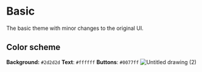 # Basic

The basic theme with minor changes to the original UI.

## Color scheme
**Background:** `#2d2d2d`
**Text**: `#ffffff`
**Buttons**: `#0077ff`
![Untitled drawing (2)](https://user-images.githubusercontent.com/96026994/170613337-8b8c63c2-ee40-44d6-be26-0830a785dfd2.png)
